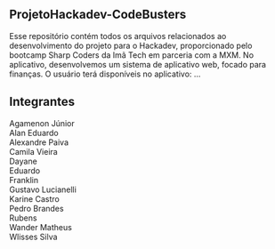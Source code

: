 ## ProjetoHackadev-CodeBusters

Esse repositório contém todos os arquivos relacionados ao desenvolvimento do projeto para o Hackadev, proporcionado pelo bootcamp Sharp Coders da Imã Tech em parceria com a MXM. No aplicativo, desenvolvemos um sistema de aplicativo web, focado para finanças. O usuário terá disponíveis no aplicativo: ...


## Integrantes

Agamenon Júnior</br>
Alan Eduardo</br>
Alexandre Paiva</br>
Camila Vieira</br>
Dayane</br>
Eduardo</br>
Franklin</br>
Gustavo Lucianelli</br>
Karine Castro</br>
Pedro Brandes</br>
Rubens</br>
Wander Matheus</br>
Wlisses Silva</br>

